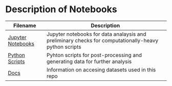 # Description of Notebooks

| Filename | Description |
| --- | --- |
| [Jupyter Notebooks](./Notebooks) | Jupyter notebooks for data analaysis and preliminary checks for computationally-heavy python scripts |
| [Python Scripts](./Python_Scripts) | Pyhton scripts for post-processing and generating data for further analysis |
| [Docs](./Docs) | Information on accesing datasets used in this repo | 
